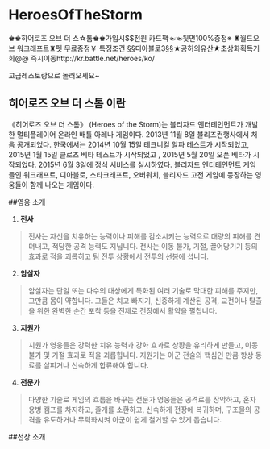 # HeroesOfTheStorm

♚♚히어로즈 오브 더 스☆톰♚♚가입시$$전원 카드팩☜☜뒷면100%증정※ ♜월드오브 워크래프트♜펫 무료증정￥ 특정조건 §§디아블로3§§★공허의유산★초상화획득기회@@ 즉시이동http://kr.battle.net/heroes/ko/

고급레스토랑으로 놀러오세요~

히어로즈 오브 더 스톰 이란
-----------

《히어로즈 오브 더 스톰》 (Heroes of the Storm)는 블리자드 엔터테인먼트가 개발한 멀티플레이어 온라인 배틀 아레나 게임이다. 2013년 11월 8일 블리즈컨행사에서 처음 공개되었다. 한국에서는 2014년 10월 15일 테크니컬 알파 테스트가 시작되었고, 2015년 1월 15일 클로즈 베타 테스트가 시작되었고 , 2015년 5월 20일 오픈 베타가 시작되었다. 2015년 6월 3일에 정식 서비스를 실시하였다. 블리자드 엔터테인먼트 게임들인 워크래프트, 디아블로, 스타크래프트, 오버워치, 블리자드 고전 게임에 등장하는 영웅들이 함께 나오는 게임이다.

##영웅 소개
1. **전사**

 > 전사는 자신을 치유하는 능력이나 피해를 감소시키는 능력으로 대량의 피해를 견뎌내고, 적당한 공격 능력도 지닙니다. 
 > 전사는 이동 불가, 기절, 끌어당기기 등의 효과로 적을 괴롭히고 팀 전투 상황에서 전투의 선봉에 섭니다.

2. **암살자**

 > 암살자는 단일 또는 다수의 대상에게 특화된 여러 기술로 막대한 피해를 주지만, 그만큼 몸이 약합니다. 
 > 그들은 치고 빠지기, 신중하게 계산된 공격, 교전이나 탈출을 위한 완벽한 순간 포착 등을 전제로 전장에서 활약을 펼칩니다.

3. **지원가**

 > 지원가 영웅들은 강력한 치유 능력과 강화 효과로 상황을 유리하게 만들고, 이동 불가 및 기절 효과로 적을 괴롭힙니다. 
 > 지원가는 아군 전술의 핵심인 만큼 항상 동료를 살피거나 신속하게 합류해야 합니다.

4. **전문가**

 > 다양한 기술로 게임의 흐름을 바꾸는 전문가 영웅들은 공격로를 장악하고, 혼자 용병 캠프를 차지하고, 졸개를 소환하고, 
 > 신속하게 전장에 복귀하며, 구조물의 공격을 유도하거나 무력화시켜 아군이 쉽게 철거할 수 있게 돕습니다.

 ##전장 소개
 
